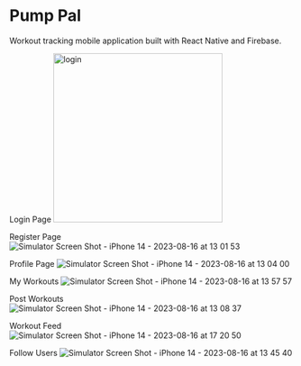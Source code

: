 # Pump Pal
Workout tracking mobile application built with React Native and Firebase.

Login Page
<img src="![Simulator Screen Shot - iPhone 14 - 2023-08-16 at 13 01 47](https://github.com/Bdiaz10/Pump-Pal/assets/90151890/a5bc31e5-0f2e-4a18-b386-031bec509432)" alt="login" width=300>


Register Page
![Simulator Screen Shot - iPhone 14 - 2023-08-16 at 13 01 53](https://github.com/Bdiaz10/Pump-Pal/assets/90151890/c1ef7fdd-5b98-4f22-810a-90c8578573c0)

Profile Page
![Simulator Screen Shot - iPhone 14 - 2023-08-16 at 13 04 00](https://github.com/Bdiaz10/Pump-Pal/assets/90151890/1790afe1-c041-4933-bbe5-14118733ab09)

My Workouts
![Simulator Screen Shot - iPhone 14 - 2023-08-16 at 13 57 57](https://github.com/Bdiaz10/Pump-Pal/assets/90151890/71226f57-99a5-4ea8-a63f-361cd249cc15)

Post Workouts
![Simulator Screen Shot - iPhone 14 - 2023-08-16 at 13 08 37](https://github.com/Bdiaz10/Pump-Pal/assets/90151890/31b83b90-f135-47c5-8ac5-d8334796f250)

Workout Feed
![Simulator Screen Shot - iPhone 14 - 2023-08-16 at 17 20 50](https://github.com/Bdiaz10/Pump-Pal/assets/90151890/e3bd9212-5617-4e2d-87b7-417527e3f30d)

Follow Users
![Simulator Screen Shot - iPhone 14 - 2023-08-16 at 13 45 40](https://github.com/Bdiaz10/Pump-Pal/assets/90151890/5a140bf6-c7c0-4cc1-8276-2a02d100942a)






